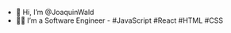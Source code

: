 - 👋 Hi, I’m @JoaquinWald
- 👨‍💻 I’m a Software Engineer - #JavaScript #React #HTML #CSS

<!---
JoaquinWald/JoaquinWald is a ✨ special ✨ repository because its `README.md` (this file) appears on your GitHub profile.
You can click the Preview link to take a look at your changes.
--->
